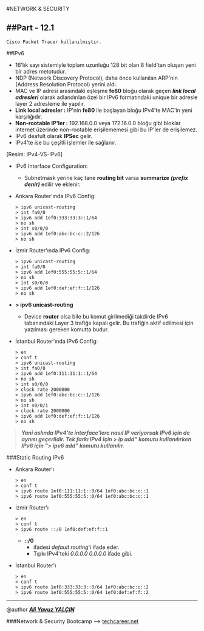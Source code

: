 #NETWORK & SECURITY

##Part - 12.1
----

	Cisco Packet Tracer kullanılmıştır.

##IPv6

*	16'lık sayı sistemiyle toplam uzunluğu 128 bit olan 8 field'tan oluşan yeni bir adres metotudur.
*	NDP (Network Discovery Protocol), daha önce kullanılan ARP'nin (Address Resolution Protocol) yerini aldı.
*	MAC ve IP adresi arasındaki eşleşme **fe80** bloğu olarak geçen ***link local adresleri*** olarak adlandırılan özel bir IPv6 formatındaki unique bir adresle layer 2 adresleme ile yapılır.
*	**Link local adresler :** IP'nin **fe80** ile başlayan bloğu IPv4'te MAC'in yeni karşılığıdır.
*	**Non-rootable IP'ler :** 192.168.0.0 veya 172.16.0.0 bloğu gibi bloklar internet üzerinde non-rootable erişilememesi gibi bu IP'ler de erişilemez.
*	IPv6 deafult olarak **IPSec** gelir.
*	IPv4'te ise bu çeşitli işlemler ile sağlanır.

[Resim: IPv4-VS-IPv6]

*	IPv6 Interface Configuration:

	*	Subnetmask yerine kaç tane **routing bit** varsa **summarize** ***(prefix denir)*** edilir ve eklenir.

*	Ankara Router'ında IPv6 Config:

		> ipv6 unicast-routing
		> int fa0/0
		> ipv6 add 1ef0:333:33:3::1/64
		> no sh
		> int s0/0/0
		> ipv6 add 1ef0:abc:bc:c::2/126
		> no sh

*	İzmir Router'ında IPv6 Config:

		> ipv6 unicast-routing
		> int fa0/0
		> ipv6 add 1ef0:555:55:5::1/64
		> no sh
		> int s0/0/0
		> ipv6 add 1ef0:def:ef:f::1/126
		> no sh


*	**> ipv6 unicast-routing**
	*	Device **router** olsa bile bu komut girilmediği takdirde IPv6 tabanındaki Layer 3 trafiğe kapalı gelir. Bu trafiğin aktif edilmesi için yazılması gereken komutta budur.

*	İstanbul Router'ında IPv6 Config:

		> en
		> conf t
		> ipv6 unicast-routing
		> int fa0/0
		> ipv6 add 1ef0:111:11:1::1/64
		> no sh
		> int s0/0/0
		> clock rate 2000000
		> ipv6 add 1ef0:abc:bc:c::1/126
		> no sh
		> int s0/0/1
		> clock rate 2000000
		> ipv6 add 1ef0:def:ef:f::1/126
		> no sh

>***Yani aslında IPv4'te interface'lere nasıl IP veriyorsak IPv6 için de aynısı geçerlidir. Tek farkı IPv4 için *> ip add"* komutu kullanılırken IPv6 için *"> ipv6 add"* komutu kullanılır.***

###Static Routing IPv6

*	Ankara Router'ı

		> en
		> conf t
		> ipv6 route 1ef0:111:11:1::0/64 1ef0:abc:bc:c::1
		> ipv6 route 1ef0:555:55:5::0/64 1ef0:abc:bc:c::1

*	İzmir Router'ı

		> en
		> conf t
		> ipv6 route ::/0 1ef0:def:ef:f::1

	*	**::/0**
		*	ifadesi *default routing*'i ifade eder. 
		*	Tıpkı IPv4'teki *0.0.0.0 0.0.0.0* ifade gibi.


*	İstanbul Router'ı

		> en
		> conf t
		> ipv6 route 1ef0:333:33:3::0/64 1ef0:abc:bc:c::2
		> ipv6 route 1ef0:555:55:5::0/64 1ef0:def:ef:f::2

---

@author ***[Ali Yavuz YALÇIN](https://www.linkedin.com/in/ali-yavuz-yalcin/)***

###Network & Security Bootcamp --> [techcareer.net](https://www.techcareer.net/en)